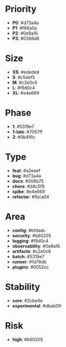# Priority

- **P0**: #d73a4a
- **P1**: #f66a0a
- **P2**: #0e8a16
- **P3**: #0366d6

# Size

- **XS**: #ededed
- **S**: #c5def5
- **M**: #c2e0c6
- **L**: #f9d0c4
- **XL**: #e4e669

# Phase

- **1**: #5319e7
- **1-late**: #7057ff
- **2**: #0b4f6c

# Type

- **feat**: #a2eeef
- **bug**: #d73a4a
- **docs**: #006b75
- **chore**: #d4c5f9
- **spike**: #e4e669
- **refactor**: #fbca04

# Area

- **config**: #bfdadc
- **security**: #b60205
- **logging**: #f9d0c4
- **observability**: #0e8a16
- **artifacts**: #c2e0c6
- **batch**: #5319e7
- **runner**: #1d76db
- **plugins**: #0052cc

# Stability

- **core**: #2cbe4e
- **experimental**: #dbab09

# Risk

- **high**: #b60205